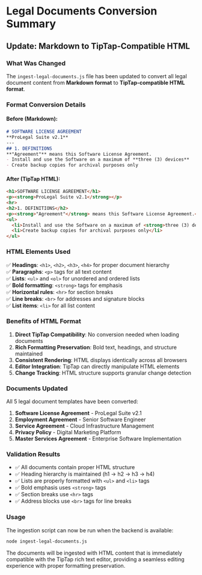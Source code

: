 # Legal Documents Conversion Summary

## Update: Markdown to TipTap-Compatible HTML

### What Was Changed

The `ingest-legal-documents.js` file has been updated to convert all legal document content from **Markdown format** to **TipTap-compatible HTML format**.

### Format Conversion Details

#### Before (Markdown):
```markdown
# SOFTWARE LICENSE AGREEMENT
**ProLegal Suite v2.1**
---
## 1. DEFINITIONS
**"Agreement"** means this Software License Agreement.
- Install and use the Software on a maximum of **three (3) devices**
- Create backup copies for archival purposes only
```

#### After (TipTap HTML):
```html
<h1>SOFTWARE LICENSE AGREEMENT</h1>
<p><strong>ProLegal Suite v2.1</strong></p>
<hr>
<h2>1. DEFINITIONS</h2>
<p><strong>"Agreement"</strong> means this Software License Agreement.</p>
<ul>
  <li>Install and use the Software on a maximum of <strong>three (3) devices</strong></li>
  <li>Create backup copies for archival purposes only</li>
</ul>
```

### HTML Elements Used

✅ **Headings**: `<h1>`, `<h2>`, `<h3>`, `<h4>` for proper document hierarchy  
✅ **Paragraphs**: `<p>` tags for all text content  
✅ **Lists**: `<ul>` and `<ol>` for unordered and ordered lists  
✅ **Bold formatting**: `<strong>` tags for emphasis  
✅ **Horizontal rules**: `<hr>` for section breaks  
✅ **Line breaks**: `<br>` for addresses and signature blocks  
✅ **List items**: `<li>` for all list content  

### Benefits of HTML Format

1. **Direct TipTap Compatibility**: No conversion needed when loading documents
2. **Rich Formatting Preservation**: Bold text, headings, and structure maintained
3. **Consistent Rendering**: HTML displays identically across all browsers
4. **Editor Integration**: TipTap can directly manipulate HTML elements
5. **Change Tracking**: HTML structure supports granular change detection

### Documents Updated

All 5 legal document templates have been converted:

1. **Software License Agreement** - ProLegal Suite v2.1
2. **Employment Agreement** - Senior Software Engineer  
3. **Service Agreement** - Cloud Infrastructure Management
4. **Privacy Policy** - Digital Marketing Platform
5. **Master Services Agreement** - Enterprise Software Implementation

### Validation Results

- ✅ All documents contain proper HTML structure
- ✅ Heading hierarchy is maintained (h1 → h2 → h3 → h4)
- ✅ Lists are properly formatted with `<ul>` and `<li>` tags
- ✅ Bold emphasis uses `<strong>` tags
- ✅ Section breaks use `<hr>` tags
- ✅ Address blocks use `<br>` tags for line breaks

### Usage

The ingestion script can now be run when the backend is available:

```bash
node ingest-legal-documents.js
```

The documents will be ingested with HTML content that is immediately compatible with the TipTap rich text editor, providing a seamless editing experience with proper formatting preservation.
